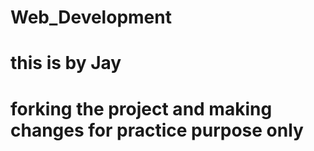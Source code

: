 # Web_Development
# this is by Jay
# forking the project and making changes for practice purpose only